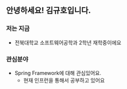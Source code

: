 ## 안녕하세요! 김규호입니다.

### 저는 지금
  * 전북대학교 소프트웨어공학과 2학년 재학중이에요
### 관심분야
  * Spring Framework에 대해 관심있어요.
    * 현재 인프런을 통해서 공부하고 있어요
